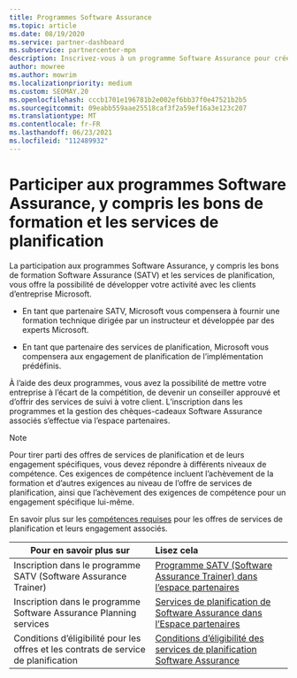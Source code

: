 ```yaml
---
title: Programmes Software Assurance
ms.topic: article
ms.date: 08/19/2020
ms.service: partner-dashboard
ms.subservice: partnercenter-mpn
description: Inscrivez-vous à un programme Software Assurance pour créer des activités et être compensé pour la formation et la planification aux entreprises.
author: mowree
ms.author: mowrim
ms.localizationpriority: medium
ms.custom: SEOMAY.20
ms.openlocfilehash: cccb1701e196781b2e002ef6bb37f0e47521b2b5
ms.sourcegitcommit: 09eabb559aae25518caf3f2a59ef16a3e123c207
ms.translationtype: MT
ms.contentlocale: fr-FR
ms.lasthandoff: 06/23/2021
ms.locfileid: "112489932"
---
```

# <a name="participate-in-software-assurance-programs-including-training-vouchers-and-planning-services"></a>Participer aux programmes Software Assurance, y compris les bons de formation et les services de planification

La participation aux programmes Software Assurance, y compris les bons de formation Software Assurance (SATV) et les services de planification, vous offre la possibilité de développer votre activité avec les clients d’entreprise Microsoft. 

- En tant que partenaire SATV, Microsoft vous compensera à fournir une formation technique dirigée par un instructeur et développée par des experts Microsoft. 

- En tant que partenaire des services de planification, Microsoft vous compensera aux engagement de planification de l’implémentation prédéfinis. 

À l’aide des deux programmes, vous avez la possibilité de mettre votre entreprise à l’écart de la compétition, de devenir un conseiller approuvé et d’offrir des services de suivi à votre client. L’inscription dans les programmes et la gestion des chèques-cadeaux Software Assurance associés s’effectue via l’espace partenaires.

> [!NOTE]
> Pour tirer parti des offres de services de planification et de leurs engagement spécifiques, vous devez répondre à différents niveaux de compétence. Ces exigences de compétence incluent l’achèvement de la formation et d’autres exigences au niveau de l’offre de services de planification, ainsi que l’achèvement des exigences de compétence pour un engagement spécifique lui-même.  
>
> En savoir plus sur les [compétences requises](software-assurance-dps-requirements.md) pour les offres de services de planification et leurs engagement associés.


|**Pour en savoir plus sur**   |**Lisez cela**   |
|--------------------------|:------------------|
|Inscription dans le programme SATV (Software Assurance Trainer)  | [Programme SATV (Software Assurance Trainer) dans l’espace partenaires](software-assurance-satv.md)|
|Inscription dans le programme Software Assurance Planning services | [Services de planification de Software Assurance dans l’Espace partenaires](software-assurance-dps.md) |
|Conditions d’éligibilité pour les offres et les contrats de service de planification  | [Conditions d’éligibilité des services de planification Software Assurance](software-assurance-dps-requirements.md)  |